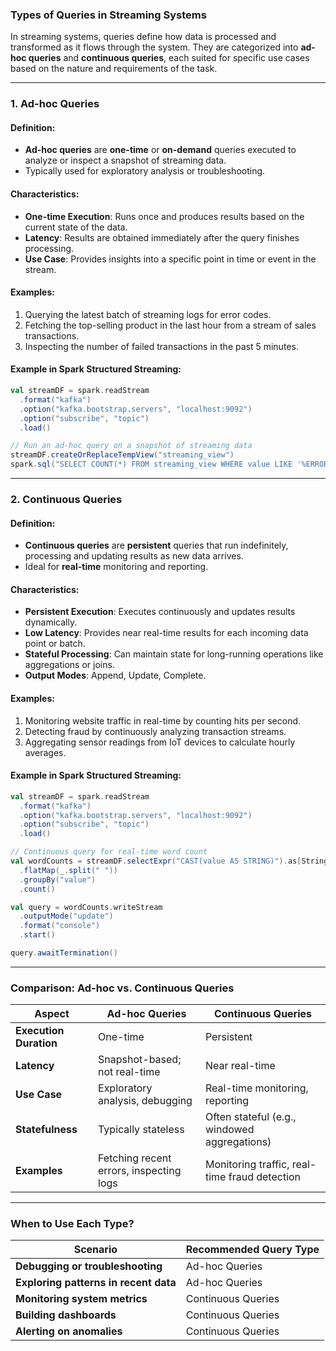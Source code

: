 ### **Types of Queries in Streaming Systems**

In streaming systems, queries define how data is processed and transformed as it flows through the system. They are categorized into **ad-hoc queries** and **continuous queries**, each suited for specific use cases based on the nature and requirements of the task.

---

### **1. Ad-hoc Queries**

#### **Definition**:
- **Ad-hoc queries** are **one-time** or **on-demand** queries executed to analyze or inspect a snapshot of streaming data.
- Typically used for exploratory analysis or troubleshooting.

#### **Characteristics**:
- **One-time Execution**: Runs once and produces results based on the current state of the data.
- **Latency**: Results are obtained immediately after the query finishes processing.
- **Use Case**: Provides insights into a specific point in time or event in the stream.

#### **Examples**:
1. Querying the latest batch of streaming logs for error codes.
2. Fetching the top-selling product in the last hour from a stream of sales transactions.
3. Inspecting the number of failed transactions in the past 5 minutes.

#### **Example in Spark Structured Streaming**:
```scala
val streamDF = spark.readStream
  .format("kafka")
  .option("kafka.bootstrap.servers", "localhost:9092")
  .option("subscribe", "topic")
  .load()

// Run an ad-hoc query on a snapshot of streaming data
streamDF.createOrReplaceTempView("streaming_view")
spark.sql("SELECT COUNT(*) FROM streaming_view WHERE value LIKE '%ERROR%'").show()
```

---

### **2. Continuous Queries**

#### **Definition**:
- **Continuous queries** are **persistent** queries that run indefinitely, processing and updating results as new data arrives.
- Ideal for **real-time** monitoring and reporting.

#### **Characteristics**:
- **Persistent Execution**: Executes continuously and updates results dynamically.
- **Low Latency**: Provides near real-time results for each incoming data point or batch.
- **Stateful Processing**: Can maintain state for long-running operations like aggregations or joins.
- **Output Modes**: Append, Update, Complete.

#### **Examples**:
1. Monitoring website traffic in real-time by counting hits per second.
2. Detecting fraud by continuously analyzing transaction streams.
3. Aggregating sensor readings from IoT devices to calculate hourly averages.

#### **Example in Spark Structured Streaming**:
```scala
val streamDF = spark.readStream
  .format("kafka")
  .option("kafka.bootstrap.servers", "localhost:9092")
  .option("subscribe", "topic")
  .load()

// Continuous query for real-time word count
val wordCounts = streamDF.selectExpr("CAST(value AS STRING)").as[String]
  .flatMap(_.split(" "))
  .groupBy("value")
  .count()

val query = wordCounts.writeStream
  .outputMode("update")
  .format("console")
  .start()

query.awaitTermination()
```

---

### **Comparison: Ad-hoc vs. Continuous Queries**

| **Aspect**                | **Ad-hoc Queries**                              | **Continuous Queries**                       |
|---------------------------|-------------------------------------------------|---------------------------------------------|
| **Execution Duration**    | One-time                                         | Persistent                                   |
| **Latency**               | Snapshot-based; not real-time                   | Near real-time                               |
| **Use Case**              | Exploratory analysis, debugging                 | Real-time monitoring, reporting              |
| **Statefulness**          | Typically stateless                             | Often stateful (e.g., windowed aggregations) |
| **Examples**              | Fetching recent errors, inspecting logs         | Monitoring traffic, real-time fraud detection |

---

### **When to Use Each Type?**

| **Scenario**                             | **Recommended Query Type**            |
|------------------------------------------|----------------------------------------|
| **Debugging or troubleshooting**         | Ad-hoc Queries                        |
| **Exploring patterns in recent data**    | Ad-hoc Queries                        |
| **Monitoring system metrics**            | Continuous Queries                    |
| **Building dashboards**                  | Continuous Queries                    |
| **Alerting on anomalies**                | Continuous Queries                    |
